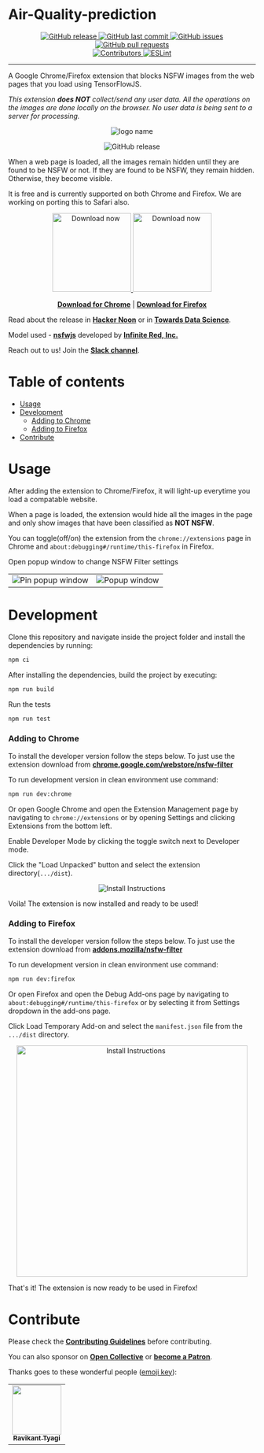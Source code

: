 # Air-Quality-prediction

<p align="center">
  <a href="https://github.com/ravikant436/Air-Quality-prediction/releases/" target="_blank">
    <img alt="GitHub release" src="https://img.shields.io/github/v/release/ravikant436/Air-Quality-prediction?include_prereleases&style=flat-square">
  </a>

  <a href="https://github.com/ravikant436/Air-Quality-prediction/commits/master" target="_blank">
    <img src="https://img.shields.io/github/last-commit/ravikant436/Air-Quality-prediction?style=flat-square" alt="GitHub last commit">
  </a>

  <a href="https://github.com/ravikant436/Air-Quality-prediction/issues" target="_blank">
    <img src="https://img.shields.io/github/issues/ravikant436/Air-Quality-prediction?style=flat-square&color=red" alt="GitHub issues">
  </a>

  <a href="https://github.com/ravikant436/Air-Quality-prediction/pulls" target="_blank">
    <img src="https://img.shields.io/github/issues-pr/ravikant436/Air-Quality-prediction?style=flat-square&color=blue" alt="GitHub pull requests">
  </a>

  </br>

  <a href="https://github.com/ravikant436/Air-Quality-prediction#contribute" target="_blank">
    <img alt="Contributors" src="https://img.shields.io/badge/all_contributors-10-orange.svg?style=flat-square">
  </a>

  <a href="https://standardjs.com" target="_blank">
    <img alt="ESLint" src="https://img.shields.io/badge/code_style-standard-brightgreen.svg?style=flat-square">
  </a>
</p>
<hr>

A Google Chrome/Firefox extension that blocks NSFW images from the web pages that you load using TensorFlowJS.

*This extension **does NOT** collect/send any user data. All the operations on the images are done locally on the browser. No user data is being sent to a server for processing.*

<p align="center">
  <img alt='logo name' src='./demo/images/logo_name.png'>
</p>

<p align="center">
  <img alt="GitHub release" src="https://raw.githubusercontent.com/nsfw-filter/nsfw-filter/master/demo/images/demo_v3.gif">
</p>

When a web page is loaded, all the images remain hidden until they are found to be NSFW or not. If they are found to be NSFW, they remain hidden. Otherwise, they become visible.

It is free and is currently supported on both Chrome and Firefox. We are working on porting this to Safari also.
</br>
<p align="center">
  <a href="https://chrome.google.com/webstore/detail/nsfw-filter/kmgagnlkckiamnenbpigfaljmanlbbhh" target="_blank">
    <img src="./demo/images/chrome.gif" alt="Download now" width="160">
  </a>
  <a href="https://addons.mozilla.org/en-US/firefox/addon/nsfw-filter/" target="_blank">
    <img src="./demo/images/firefox.gif" alt="Download now" width="160">
  </a>
</p>

<p align="center">
<a href="https://chrome.google.com/webstore/detail/nsfw-filter/kmgagnlkckiamnenbpigfaljmanlbbhh" target="_blank"><strong>Download for Chrome</strong></a> | <a href="https://addons.mozilla.org/en-US/firefox/addon/nsfw-filter/" target="_blank"><strong>Download for Firefox</strong></a>
</p>

Read about the release in [**Hacker Noon**](https://hackernoon.com/nsfw-filter-introduction-building-a-safer-internet-using-ai-jq1e3u2f) or in [**Towards Data Science**](https://towardsdatascience.com/building-a-safer-internet-for-everyone-using-ai-175df5e02cee).

Model used - [**nsfwjs**](https://github.com/infinitered/nsfwjs) developed by [**Infinite Red, Inc.**](https://github.com/infinitered)

Reach out to us! Join the [**Slack channel**](https://join.slack.com/t/nsfwfilter/shared_invite/zt-gt1lgdiv-K2VR~UVUxwaTPWCLSmDiug).

# Table of contents

- [Usage](#usage)
- [Development](#development)
    - [Adding to Chrome](#adding-to-chrome)
    - [Adding to Firefox](#adding-to-firefox)
- [Contribute](#contribute)

# Usage

After adding the extension to Chrome/Firefox, it will light-up everytime you load a compatable website.

When a page is loaded, the extension would hide all the images in the page and only show images that have been classified as **NOT NSFW**.

You can toggle(off/on) the extension from the ```chrome://extensions``` page in Chrome and ```about:debugging#/runtime/this-firefox``` in Firefox.

Open popup window to change NSFW Filter settings

<table>
  <tr>
    <td vlign="center">
      <img src="./demo/images/pin_popup.png" alt="Pin popup window">
    </td>
    <td vlign="center">
      <img src="./demo/images/popup.png" alt="Popup window">
    </td>
  </tr>
</table>


# Development

Clone this repository and navigate inside the project folder and install the dependencies by running:

```sh
npm ci
```

After installing the dependencies, build the project by executing:

```sh
npm run build
```

Run the tests

```sh
npm run test
```

### Adding to Chrome

To install the developer version follow the steps below. To just use the extension download from [**chrome.google.com/webstore/nsfw-filter**](https://chrome.google.com/webstore/detail/nsfw-filter/kmgagnlkckiamnenbpigfaljmanlbbhh)

To run development version in clean environment use command:

```sh
npm run dev:chrome
```

Or open Google Chrome and open the Extension Management page by navigating to ```chrome://extensions``` or by opening Settings and clicking Extensions from the bottom left.

Enable Developer Mode by clicking the toggle switch next to Developer mode.

Click the "Load Unpacked" button and select the extension directory(```.../dist```).

<p align="center">
  <img src="./demo/images/install_instructions.png" alt="Install Instructions">
<p/>

Voila! The extension is now installed and ready to be used!

### Adding to Firefox

To install the developer version follow the steps below. To just use the extension download from [**addons.mozilla/nsfw-filter**](https://addons.mozilla.org/en-US/firefox/addon/nsfw-filter/)

To run development version in clean environment use command:

```sh
npm run dev:firefox
```

Or open Firefox and open the Debug Add-ons page by navigating to ```about:debugging#/runtime/this-firefox``` or by selecting it from Settings dropdown in the add-ons page.

Click Load Temporary Add-on and select the ```manifest.json``` file from the ```.../dist``` directory.

<p align="center">
  <img src="./demo/images/install_instructions_firefox.png" width="470px" alt="Install Instructions">
<p/>

That's it! The extension is now ready to be used in Firefox!
<!--
### Activity Diagram

![](http://www.plantuml.com/plantuml/proxy?cache=no&src=https://raw.githubusercontent.com/nsfw-filter/nsfw-filter/master/demo/UML/activity-diagram.plantuml)
-->
# Contribute

Please check the [**Contributing Guidelines**](https://github.com/navendu-pottekkat/nsfw-filter/blob/master/.github/markdown/CONTRIBUTING.md) before contributing.

You can also sponsor on [**Open Collective**](https://opencollective.com/nsfwfilter/donate) or [**become a Patron**](https://www.patreon.com/bePatron?u=41162696).

Thanks goes to these wonderful people ([emoji key](https://allcontributors.org/docs/en/emoji-key)):

<!-- ALL-CONTRIBUTORS-LIST:START - Do not remove or modify this section -->
<!-- prettier-ignore-start -->
<!-- markdownlint-disable -->
<table>
  <tr>
    <td align="center"><a href="https://github.com/ravikant436"><img src="https://avatars3.githubusercontent.com/u/31797554?v=4" width="100px;" alt=""/><br /><sub><b>Ravikant Tyagi</b></sub></a><br /></td>
  </tr>
</table>
